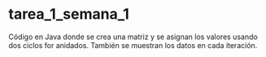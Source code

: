 # tarea_1_semana_1
Código en Java donde se crea una matriz y se asignan los valores usando dos ciclos for anidados. También se muestran los datos en cada iteración. 
